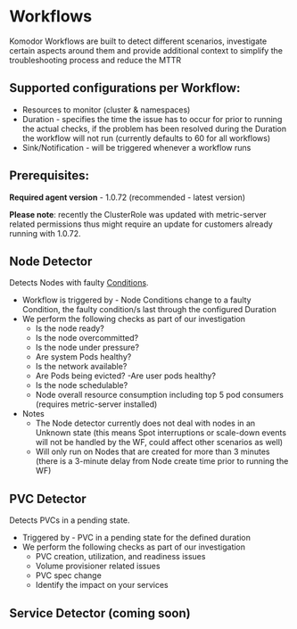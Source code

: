 # Workflows

Komodor Workflows are built to detect different scenarios, investigate certain aspects around them and provide additional context to simplify the troubleshooting process and reduce the MTTR

## Supported configurations per Workflow:

- Resources to monitor (cluster & namespaces)
- Duration - specifies the time the issue has to occur for prior to running the actual checks, if the problem has been resolved during the Duration the workflow will not run (currently defaults to 60 for all workflows)
- Sink/Notification - will be triggered whenever a workflow runs

## Prerequisites:

**Required agent version** - 1.0.72 (recommended - latest version)  

**Please note**: recently the ClusterRole was updated with metric-server related permissions thus might require an update for customers already running with 1.0.72.

## Node Detector
Detects Nodes with faulty [Conditions](https://kubernetes.io/docs/concepts/architecture/nodes/#condition).

- Workflow is triggered by -
Node Conditions change to a faulty Condition, the faulty condition/s last through the configured Duration
- We perform the following checks as part of our investigation
    - Is the node ready?
    - Is the node overcommitted?
    - Is the node under pressure?
    - Are system Pods healthy?
    - Is the network available?
    - Are Pods being evicted?
    -Are user pods healthy?
    - Is the node schedulable?
    - Node overall resource consumption including top 5 pod consumers (requires metric-server installed)
- Notes
    - The Node detector currently does not deal with nodes in an Unknown state (this means Spot interruptions or scale-down events will not be handled by the WF, could affect other scenarios as well)
    - Will only run on Nodes that are created for more than 3 minutes (there is a 3-minute delay from Node create time prior to running the WF)

## PVC Detector
Detects PVCs in a pending state.

- Triggered by - 
PVC in a pending state for the defined duration
- We perform the following checks as part of our investigation 
    - PVC creation, utilization, and readiness issues
    - Volume provisioner related issues
    - PVC spec change
    - Identify the impact on your services

## Service Detector (coming soon)
